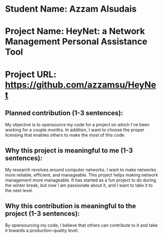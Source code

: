 
# Student Name: Azzam Alsudais
# Project Name: HeyNet: a Network Management Personal Assistance Tool
# Project URL: https://github.com/azzamsu/HeyNet

## Planned contribution (1-3 sentences):
My objective is to opensource my code for a project on which I've been working for a couple months. In addition, I want to choose the proper licensing that enables others to make the most of this code.

## Why this project is meaningful to me (1-3 sentences):
My research revolves around computer networks. I want to make networks more reliable, efficient, and manageable. This project helps making network management more manageable. It has started as a fun project to do during the winter break, but now I am passionate about it, and I want to take it to the next level.

## Why this contribution is meaningful to the project (1-3 sentences):
By opensourcing my code, I believe that others can contribute to it and take it towards a production-quality level.

